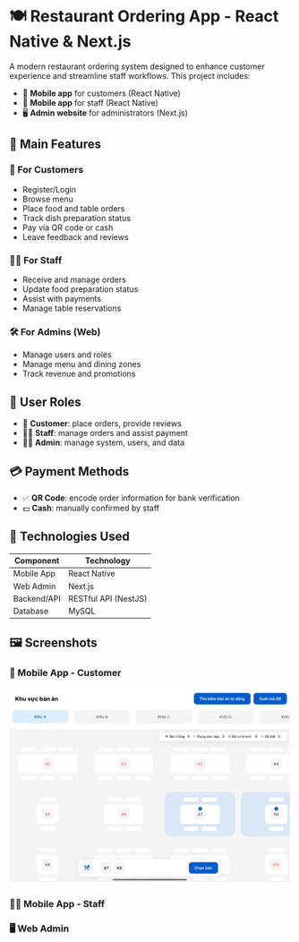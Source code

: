 # 🍽️ Restaurant Ordering App - React Native & Next.js

A modern restaurant ordering system designed to enhance customer experience and streamline staff workflows. This project includes:

- 📱 **Mobile app** for customers (React Native)
- 📱 **Mobile app** for staff (React Native)
- 🖥️ **Admin website** for administrators (Next.js)

## 🚀 Main Features

### 👥 For Customers
- Register/Login
- Browse menu
- Place food and table orders
- Track dish preparation status
- Pay via QR code or cash
- Leave feedback and reviews

### 👨‍🍳 For Staff
- Receive and manage orders
- Update food preparation status
- Assist with payments
- Manage table reservations

### 🛠 For Admins (Web)
- Manage users and roles
- Manage menu and dining zones
- Track revenue and promotions

## 🔐 User Roles

- 👤 **Customer**: place orders, provide reviews
- 🧑‍🍳 **Staff**: manage orders and assist payment
- 🧑‍💼 **Admin**: manage system, users, and data

## 💳 Payment Methods

- ✅ **QR Code**: encode order information for bank verification
- 💵 **Cash**: manually confirmed by staff

## 🧰 Technologies Used

| Component        | Technology                   |
|------------------|------------------------------|
| Mobile App       | React Native                 |
| Web Admin        | Next.js                      |
| Backend/API      | RESTful API (NestJS)         |
| Database         | MySQL                        |

## 🖼️ Screenshots
### 📲 Mobile App - Customer
![](docs/images/customer1.png)
### 👨‍🍳 Mobile App - Staff


### 🖥️ Web Admin




